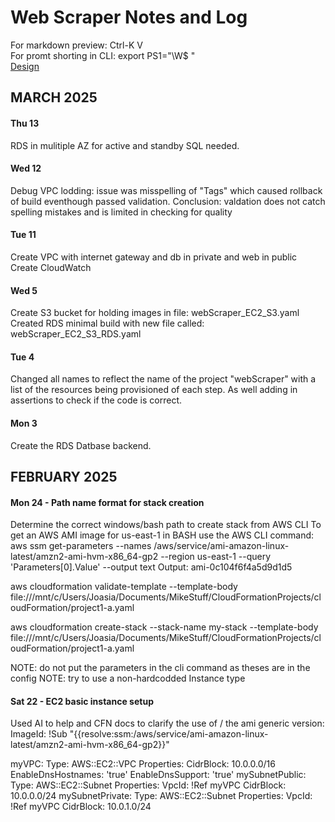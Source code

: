 # Web Scraper Notes and Log
For markdown preview: Ctrl-K V  
For promt shorting in CLI: export PS1="\W\$ "  
[Design](https://youtu.be/51r3zPOun5g?si=MR2AjWEhBgGIDdSw)
## MARCH 2025

#### Thu 13

RDS in mulitiple AZ for active and standby SQL needed.

#### Wed 12

Debug VPC lodding: issue was misspelling of "Tags" which caused rollback of build eventhough passed validation.
Conclusion: valdation does not catch spelling mistakes and is limited in checking for quality

#### Tue 11
Create VPC with internet gateway and db in private and web in public
Create CloudWatch

#### Wed 5
Create S3 bucket for holding images in file: webScraper_EC2_S3.yaml
Created RDS minimal build with new file called: webScraper_EC2_S3_RDS.yaml

#### Tue 4
Changed all names to reflect the name of the project "webScraper" with a list of the resources being provisioned of each step. As well adding in assertions to check if the code is correct.

#### Mon 3
Create the RDS Datbase backend.


## FEBRUARY 2025
#### Mon 24 - Path name format for stack creation
Determine the correct windows/bash path to create stack from AWS CLI
To get an AWS AMI image for us-east-1 in BASH use the AWS CLI command: aws ssm get-parameters --names /aws/service/ami-amazon-linux-latest/amzn2-ami-hvm-x86_64-gp2 --region us-east-1 --query 'Parameters[0].Value' --output text
Output: ami-0c104f6f4a5d9d1d5

aws cloudformation validate-template --template-body file:///mnt/c/Users/Joasia/Documents/MikeStuff/CloudFormationProjects/cloudFormation/project1-a.yaml

aws cloudformation create-stack   --stack-name my-stack   --template-body  file:///mnt/c/Users/Joasia/Documents/MikeStuff/CloudFormationProjects/cloudFormation/project1-a.yaml

NOTE: do not put the parameters in the cli command as theses are in the config
NOTE: try to use a non-hardcodded Instance type

#### Sat 22 - EC2 basic instance setup
Used AI to help and CFN docs to clarify the use of /
the ami generic version: ImageId: !Sub "{{resolve:ssm:/aws/service/ami-amazon-linux-latest/amzn2-ami-hvm-x86_64-gp2}}"

 myVPC:
    Type: AWS::EC2::VPC
    Properties:
      CidrBlock: 10.0.0.0/16
      EnableDnsHostnames: 'true'
      EnableDnsSupport: 'true'
  mySubnetPublic:
    Type: AWS::EC2::Subnet
    Properties:
      VpcId: !Ref myVPC
      CidrBlock: 10.0.0.0/24
  mySubnetPrivate:
    Type: AWS::EC2::Subnet
    Properties:
      VpcId: !Ref myVPC
      CidrBlock: 10.0.1.0/24